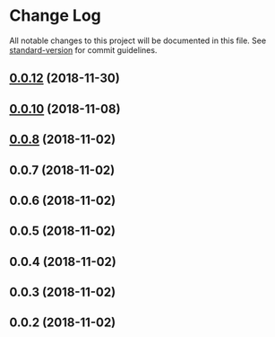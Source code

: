 # Change Log

All notable changes to this project will be documented in this file. See [standard-version](https://github.com/conventional-changelog/standard-version) for commit guidelines.

<a name="0.0.12"></a>
## [0.0.12](http://git.dianpingoa.com/f2e/util-color/compare/v0.0.10...v0.0.12) (2018-11-30)



<a name="0.0.10"></a>
## [0.0.10](http://git.dianpingoa.com/f2e/util-color/compare/v0.0.8...v0.0.10) (2018-11-08)



<a name="0.0.8"></a>
## [0.0.8](http://git.dianpingoa.com/f2e/util-color/compare/v0.0.7...v0.0.8) (2018-11-02)



<a name="0.0.7"></a>
## 0.0.7 (2018-11-02)



<a name="0.0.6"></a>
## 0.0.6 (2018-11-02)



<a name="0.0.5"></a>
## 0.0.5 (2018-11-02)



<a name="0.0.4"></a>
## 0.0.4 (2018-11-02)



<a name="0.0.3"></a>
## 0.0.3 (2018-11-02)



<a name="0.0.2"></a>
## 0.0.2 (2018-11-02)
